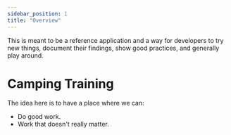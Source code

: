 ```yaml
---
sidebar_position: 1
title: "Overview"
---
```


This is meant to be a reference application and a way for developers to try new things, document their findings, show good practices, and generally play around.

# Camping Training

The idea here is to have a place where we can:

- Do good work.
- Work that doesn't really matter.
